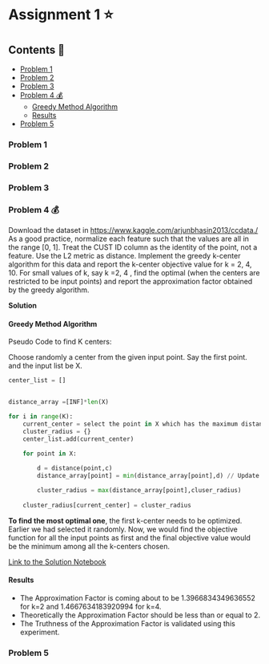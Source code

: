 # Assignment 1 ⭐ <!-- omit in toc -->


## Contents 📑 <!-- omit in toc -->
- [Problem 1](#problem-1)
- [Problem 2](#problem-2)
- [Problem 3](#problem-3)
- [Problem 4 💰](#problem-4-)
  - [Greedy Method Algorithm](#greedy-method-algorithm)
  - [Results](#results)
- [Problem 5](#problem-5)





### Problem 1
### Problem 2
### Problem 3

### Problem 4 💰

Download the dataset in <https://www.kaggle.com/arjunbhasin2013/ccdata./> As a good practice, normalize each feature such that the values are all in the range [0, 1]. Treat the CUST ID column as the identity of the point, not a feature. Use the L2 metric as distance. Implement the greedy k-center algorithm for this data and report the k-center objective value for k = 2, 4, 10. For small values of k, say k =2, 4 , find the optimal (when the centers are restricted to be input points) and report the approximation factor obtained by the greedy algorithm.

**Solution**

#### Greedy Method Algorithm

Pseudo Code to find K centers:

Choose randomly a center from the given input point. Say the first point. and the input list be X.

```python
center_list = []      


distance_array =[INF]*len(X)

for i in range(K):
    current_center = select the point in X which has the maximum distance from all the centers (basically the one with max value in the distance_array)
    cluster_radius = {}
    center_list.add(current_center)
    
    for point in X:

        d = distance(point,c)
        distance_array[point] = min(distance_array[point],d) // Update the distance_array. 

        cluster_radius = max(distance_array[point],cluser_radius)
        
    cluster_radius[current_center] = cluster_radius

```

**To find the most optimal one**, the first k-center needs to be optimized. Earlier we had selected it randomly. Now, we would find the objective function for all the input points as first and the final objective value would be the minimum among all the k-centers chosen.

[Link to the Solution Notebook](./4/question_4.ipynb)
#### Results
- The Approximation Factor is coming about to be 1.3966834349636552 for k=2 and 1.4667634183920994 for k=4.
- Theoretically the Approximation Factor should be less than or equal to 2.
- The Truthness of the Approximation Factor is validated using this experiment.

### Problem 5

